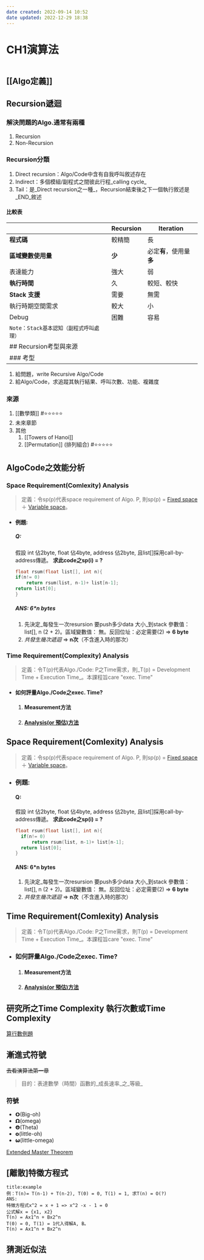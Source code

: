 ```yaml
---
date created: 2022-09-14 10:52
date updated: 2022-12-29 18:38
---
```


# CH1演算法

```toc
```

## [[Algo定義]]

## Recursion遞迴

### 解決問題的Algo.通常有兩種

1. Recursion
2. Non-Recursion

### Recursion分類

1. Direct recursion：Algo/Code中含有自我呼叫敘述存在
2. Indirect：多個模組/副程式之間彼此行程_calling cycle_
3. Tail：是_Direct recursion之一種_，Recursion結束後之下一個執行敘述是_END_敘述

#### 比較表

|                           | Recursion | Iteration        |
| ------------------------- | --------- | ---------------- |
| **程式碼**                   | 較精簡       | 長                |
| **區域變數使用量**               | **少**     | 必定**有**，使用量**多** |
| 表達能力                      | 強大        | 弱                |
| **執行時間**                  | 久         | 較短、較快            |
| **Stack 支援**              | 需要        | 無需               |
| 執行時期空間需求                  | 較大        | 小                |
| Debug                     | 困難        | 容易               |
| `Note：Stack基本認知（副程式呼叫處理）` |           |                  |
| ## Recursion考型與來源         |           |                  |
| ### 考型                    |           |                  |

1. 給問題，write Recursive Algo/Code
2. 給Algo/Code，求追蹤其執行結果、呼叫次數、功能、複雜度

### 來源

1. [[數學類]] #⭐️⭐️⭐️⭐️⭐️ 
2. 未來章節
3. 其他
   1. [[Towers of Hanoi]]
   2. [[Permutation]] (排列組合) #⭐️⭐️⭐️⭐️⭐️ 

## AlgoCode之效能分析

### Space Requirement(Comlexity) Analysis

> 定義：令sp(p)代表space requirement of Algo. P, 則sp(p) = [Fixed space](Fixed%20space.md) ＋ [Variable space](Variable%20space.md)。

- #### 例題:
  ##### Q:
  假設
  int 佔2byte,
  float 佔4byte,
  address 佔2byte,
  且list[]採用call-by-address傳遞。
  **求此code之sp(i) = ?**
	```C
  float rsum(float list[], int n){
  	if(n!= 0)
  		return rsum(list, n-1)+ list[n-1];
  	return list[0];
  }
  ```
  ##### ANS: **6*n bytes**
  1. 先決定_每發生一次resursion 要push多少data 大小_到stack
     參數值：list[], n (2 + 2)。區域變數值： 無。反回位址：必定需要(2) => **6 byte**
  2. _共發生幾次遞迴_
     => **n次**（不含進入時的那次）

### Time Requirement(Complexity) Analysis

> 定義：令T(p)代表Algo./Code: P之Time需求，則_T(p) = Development Time + Execution Time_。本課程旨care "exec. Time"

- #### 如何評量Algo./Code之exec. Time?
  1. #### Measurement方法
  2. #### [Analysis(or 預估)方法](Analysis(or%20預估)方法.md)

## Space Requirement(Comlexity) Analysis

> 定義：令sp(p)代表space requirement of Algo. P, 則sp(p) = [Fixed space](Fixed%20space.md) ＋ [Variable space](Variable%20space.md)。

- ### 例題:
  #### Q:
  假設
  int 佔2byte,
  float 佔4byte,
  address 佔2byte,
  且list[]採用call-by-address傳遞。
  **求此code之sp(i) = ?**
  ```C
  float rsum(float list[], int n){
  	if(n!= 0)
  		return rsum(list, n-1)+ list[n-1];
  	return list[0];
  }
  ```
  #### ANS: **6*n bytes**
  1. 先決定_每發生一次resursion 要push多少data 大小_到stack
     參數值：list[], n (2 + 2)。區域變數值： 無。反回位址：必定需要(2) => **6 byte**
  2. _共發生幾次遞迴_
     => **n次**（不含進入時的那次）

## Time Requirement(Comlexity) Analysis

> 定義：令T(p)代表Algo./Code: P之Time需求，則T(p) = Development Time + Execution Time_。本課程旨care "exec. Time"

- ### 如何評量Algo./Code之exec. Time?
  1. #### Measurement方法
  2. #### [Analysis(or 預估)方法](Analysis(or%20預估)方法.md)

## 研究所之Time Complexity 執行次數或Time Complexity

[算行數例題](算行數例題.md)

## 漸進式符號

~~去看演算法第一章~~

> 目的：表達數學（時間）函數的_成長速率_之_等級_

### 符號

- 𝝤(Big-oh)
- 𝝮(omega)
- 𝝝(Theta)
- 𝝾(little-oh)
- 𝞈(little-omega)

[Extended Master Theorem](../../演算法/CH1%20Analyzing%20Algorithm/Extended%20Master%20Theorem.md)

## [離散]特徵方程式

```ad-note
title:example
例：T(n)= T(n-1) + T(n-2), T(0) = 0, T(1) = 1, 求T(n) = O(?)
ANS: 
特徵方程式x^2 = x + 1 => x^2 -x - 1 = 0
公式解x = {x1, x2}
T(n) = Ax1^n + Bx2^n
T(0) = 0, T(1) = 1代入得解A, B。
T(n) = Ax1^n + Bx2^n
```

## 猜測近似法
